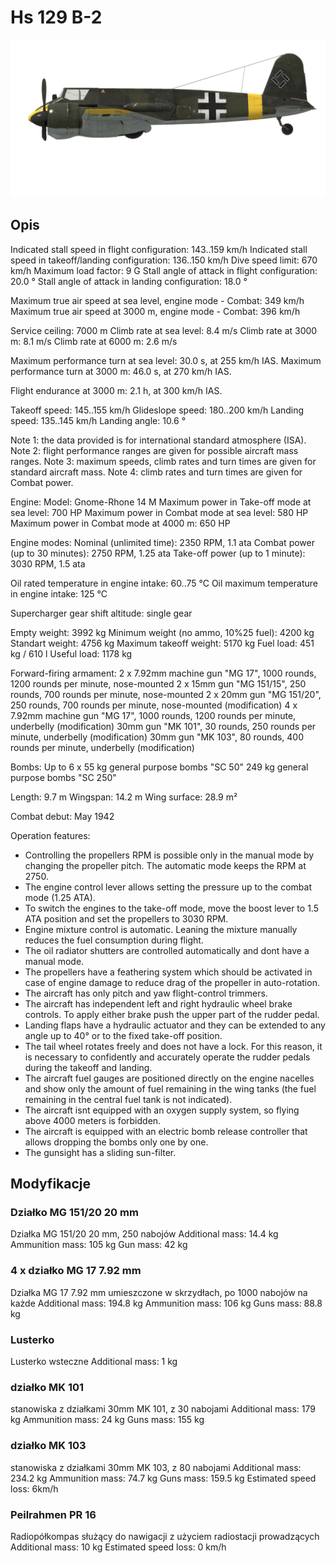 # Hs 129 B-2

![hs129b2](../images/hs129b2.png)

## Opis

Indicated stall speed in flight configuration: 143..159 km/h
Indicated stall speed in takeoff/landing configuration: 136..150 km/h
Dive speed limit: 670 km/h
Maximum load factor: 9 G
Stall angle of attack in flight configuration: 20.0 °
Stall angle of attack in landing configuration: 18.0 °

Maximum true air speed at sea level, engine mode - Combat: 349 km/h
Maximum true air speed at 3000 m, engine mode - Combat: 396 km/h

Service ceiling: 7000 m
Climb rate at sea level: 8.4 m/s
Climb rate at 3000 m: 8.1 m/s
Climb rate at 6000 m: 2.6 m/s

Maximum performance turn at sea level: 30.0 s, at 255 km/h IAS.
Maximum performance turn at 3000 m: 46.0 s, at 270 km/h IAS.

Flight endurance at 3000 m: 2.1 h, at 300 km/h IAS.

Takeoff speed: 145..155 km/h
Glideslope speed: 180..200 km/h
Landing speed: 135..145 km/h
Landing angle: 10.6 °

Note 1: the data provided is for international standard atmosphere (ISA).
Note 2: flight performance ranges are given for possible aircraft mass ranges.
Note 3: maximum speeds, climb rates and turn times are given for standard aircraft mass.
Note 4: climb rates and turn times are given for Combat power.

Engine:
Model: Gnome-Rhone 14 M
Maximum power in Take-off mode at sea level: 700 HP
Maximum power in Combat mode at sea level: 580 HP
Maximum power in Combat mode at 4000 m: 650 HP

Engine modes:
Nominal (unlimited time): 2350 RPM, 1.1 ata
Combat power (up to 30 minutes): 2750 RPM, 1.25 ata
Take-off power (up to 1 minute): 3030 RPM, 1.5 ata

Oil rated temperature in engine intake: 60..75 °C
Oil maximum temperature in engine intake: 125 °C

Supercharger gear shift altitude: single gear

Empty weight: 3992 kg
Minimum weight (no ammo, 10%25 fuel): 4200 kg
Standart weight: 4756 kg
Maximum takeoff weight: 5170 kg
Fuel load: 451 kg / 610 l
Useful load: 1178 kg

Forward-firing armament:
2 x 7.92mm machine gun "MG 17", 1000 rounds, 1200 rounds per minute, nose-mounted
2 x 15mm gun "MG 151/15", 250 rounds, 700 rounds per minute, nose-mounted
2 x 20mm gun "MG 151/20", 250 rounds, 700 rounds per minute, nose-mounted (modification)
4 x 7.92mm machine gun "MG 17", 1000 rounds, 1200 rounds per minute, underbelly (modification)
30mm gun "MK 101", 30 rounds, 250 rounds per minute, underbelly (modification)
30mm gun "MK 103", 80 rounds, 400 rounds per minute, underbelly (modification)

Bombs:
Up to 6 x 55 kg general purpose bombs "SC 50"
249 kg general purpose bombs "SC 250"

Length: 9.7 m
Wingspan: 14.2 m
Wing surface: 28.9 m²

Combat debut: May 1942

Operation features:
- Controlling the propellers RPM is possible only in the manual mode by changing the propeller pitch. The automatic mode keeps the RPM at 2750.
- The engine control lever allows setting the pressure up to the combat mode (1.25 ATA).
- To switch the engines to the take-off mode, move the boost lever to 1.5 ATA position and set the propellers to 3030 RPM.
- Engine mixture control is automatic. Leaning the mixture manually reduces the fuel consumption during flight.
- The oil radiator shutters are controlled automatically and dont have a manual mode.
- The propellers have a feathering system which should be activated in case of engine damage to reduce drag of the propeller in auto-rotation.
- The aircraft has only pitch and yaw flight-control trimmers.
- The aircraft has independent left and right hydraulic wheel brake controls. To apply either brake push the upper part of the rudder pedal.
- Landing flaps have a hydraulic actuator and they can be extended to any angle up to 40° or to the fixed take-off position.
- The tail wheel rotates freely and does not have a lock. For this reason, it is necessary to confidently and accurately operate the rudder pedals during the takeoff and landing.
- The aircraft fuel gauges are positioned directly on the engine nacelles and show only the amount of fuel remaining in the wing tanks (the fuel remaining in the central fuel tank is not indicated).
- The aircraft isnt equipped with an oxygen supply system, so flying above 4000 meters is forbidden.
- The aircraft is equipped with an electric bomb release controller that allows dropping the bombs only one by one.
- The gunsight has a sliding sun-filter.


## Modyfikacje


### Działko MG 151/20 20 mm

Działka MG 151/20 20 mm, 250 nabojów
Additional mass: 14.4 kg
Ammunition mass: 105 kg
Gun mass: 42 kg


### 4 x działko MG 17 7.92 mm

Działka MG 17 7.92 mm umieszczone w skrzydłach, po 1000 nabojów na każde
Additional mass: 194.8 kg
Ammunition mass: 106 kg
Guns mass: 88.8 kg


### Lusterko

Lusterko wsteczne
Additional mass: 1 kg


### działko MK 101

stanowiska z działkami 30mm MK 101, z 30 nabojami
Additional mass: 179 kg
Ammunition mass: 24 kg
Guns mass: 155 kg


### działko MK 103

stanowiska z działkami 30mm MK 103, z 80 nabojami
Additional mass: 234.2 kg
Ammunition mass: 74.7 kg
Guns mass: 159.5 kg
Estimated speed loss: 6km/h﻿


### Peilrahmen PR 16

Radiopółkompas służący do nawigacji z użyciem radiostacji prowadzących
Additional mass: 10 kg
Estimated speed loss: 0 km/h